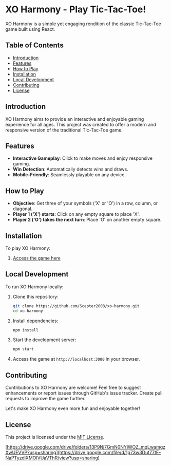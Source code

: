 # XO Harmony - Play Tic-Tac-Toe!
XO Harmony is a simple yet engaging rendition of the classic Tic-Tac-Toe game built using React.

## Table of Contents
- [Introduction](#introduction)
- [Features](#features)
- [How to Play](#how-to-play)
- [Installation](#installation)
- [Local Development](#local-development)
- [Contributing](#contributing)
- [License](#license)

## Introduction
XO Harmony aims to provide an interactive and enjoyable gaming experience for all ages. This project was created to offer a modern and responsive version of the traditional Tic-Tac-Toe game.

## Features
- **Interactive Gameplay**: Click to make moves and enjoy responsive gaming.
- **Win Detection**: Automatically detects wins and draws.
- **Mobile-Friendly**: Seamlessly playable on any device.

## How to Play
- **Objective**: Get three of your symbols ('X' or 'O') in a row, column, or diagonal.
- **Player 1 ('X') starts**: Click on any empty square to place 'X'.
- **Player 2 ('O') takes the next turn**: Place 'O' on another empty square.

## Installation
To play XO Harmony:
1. [Access the game here](https://scepter2003.github.io/XO-Harmony/)

## Local Development
To run XO Harmony locally:
1. Clone this repository:
    ```bash
    git clone https://github.com/Scepter2003/xo-harmony.git
    cd xo-harmony
    ```

2. Install dependencies:
    ```bash
    npm install
    ```

3. Start the development server:
    ```bash
    npm start
    ```

4. Access the game at `http://localhost:3000` in your browser.

## Contributing

Contributions to XO Harmony are welcome! Feel free to suggest enhancements or report issues through GitHub's issue tracker. Create pull requests to improve the game further.

Let's make XO Harmony even more fun and enjoyable together!

## License

This project is licensed under the [MIT License](LICENSE).

[https://drive.google.com/drive/folders/13P9Nj7GmN0NYlWOZ_mqLwamgzXwUEVVP?usp=sharing](https://drive.google.com/file/d/1g73w3Dut77tE-NaPTyzdlXMOIVUaVThR/view?usp=sharing)
